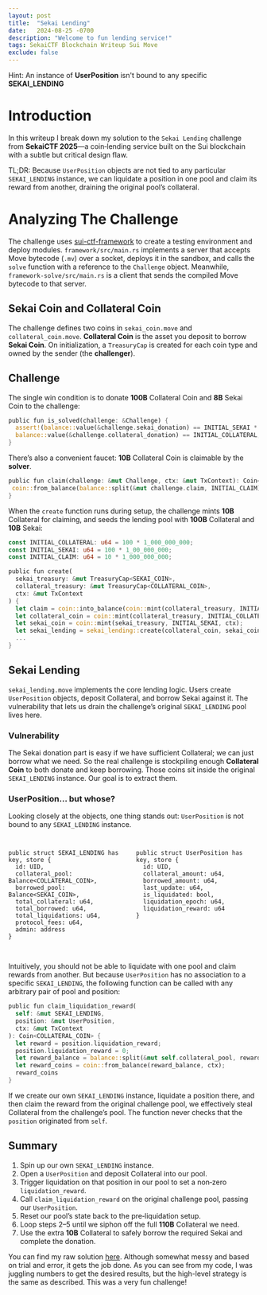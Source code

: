 ```yaml
---
layout: post
title:  "Sekai Lending"
date:   2024-08-25 -0700
description: "Welcome to fun lending service!"
tags: SekaiCTF Blockchain Writeup Sui Move
exclude: false
---
```


<div class="spoiler-container">
  <div>Hint:&nbsp;<span class="spoiler-text">An instance of <b>UserPosition</b> isn't bound to any specific <b>SEKAI_LENDING</b></span></div>
</div>

# Introduction
In this writeup I break down my solution to the `Sekai Lending` challenge from **SekaiCTF 2025**—a coin‑lending service built on the Sui blockchain with a subtle but critical design flaw.

TL;DR: Because `UserPosition` objects are not tied to any particular `SEKAI_LENDING` instance, we can liquidate a position in one pool and claim its reward from another, draining the original pool’s collateral.

# Analyzing The Challenge

The challenge uses [sui-ctf-framework](https://github.com/otter-sec/sui-ctf-framework.git) to create a testing environment and deploy modules. `framework/src/main.rs` implements a server that accepts Move bytecode (`.mv`) over a socket, deploys it in the sandbox, and calls the `solve` function with a reference to the `Challenge` object. Meanwhile, `framework-solve/src/main.rs` is a client that sends the compiled Move bytecode to that server.

## Sekai Coin and Collateral Coin

The challenge defines two coins in `sekai_coin.move` and `collateral_coin.move`. **Collateral Coin** is the asset you deposit to borrow **Sekai Coin**. On initialization, a `TreasuryCap` is created for each coin type and owned by the sender (the **challenger**).

## Challenge

The single win condition is to donate **100B** Collateral Coin and **8B** Sekai Coin to the challenge:

```rust
public fun is_solved(challenge: &Challenge) {
  assert!(balance::value(&challenge.sekai_donation) == INITIAL_SEKAI * 8 / 10 && 
  balance::value(&challenge.collateral_donation) == INITIAL_COLLATERAL, ENotSolved);
}
```

There’s also a convenient faucet: **10B** Collateral Coin is claimable by the **solver**.
 
 ```rust
public fun claim(challenge: &mut Challenge, ctx: &mut TxContext): Coin<COLLATERAL_COIN> {
  coin::from_balance(balance::split(&mut challenge.claim, INITIAL_CLAIM), ctx)
}
 ```
 
When the `create` function runs during setup, the challenge mints **10B** Collateral for claiming, and seeds the lending pool with **100B** Collateral and **10B** Sekai:

```rust
const INITIAL_COLLATERAL: u64 = 100 * 1_000_000_000;
const INITIAL_SEKAI: u64 = 100 * 1_00_000_000;
const INITIAL_CLAIM: u64 = 10 * 1_000_000_000;

public fun create(
  sekai_treasury: &mut TreasuryCap<SEKAI_COIN>,
  collateral_treasury: &mut TreasuryCap<COLLATERAL_COIN>,
  ctx: &mut TxContext
) {
  let claim = coin::into_balance(coin::mint(collateral_treasury, INITIAL_CLAIM, ctx));
  let collateral_coin = coin::mint(collateral_treasury, INITIAL_COLLATERAL, ctx);
  let sekai_coin = coin::mint(sekai_treasury, INITIAL_SEKAI, ctx);
  let sekai_lending = sekai_lending::create(collateral_coin, sekai_coin, ctx);
  ...
}
```

## Sekai Lending

`sekai_lending.move` implements the core lending logic. Users create `UserPosition` objects, deposit Collateral, and borrow Sekai against it. The vulnerability that lets us drain the challenge’s original `SEKAI_LENDING` pool lives here.

### Vulnerability

The Sekai donation part is easy if we have sufficient Collateral; we can just borrow what we need. So the real challenge is stockpiling enough **Collateral Coin** to both donate and keep borrowing. Those coins sit inside the original `SEKAI_LENDING` instance. Our goal is to extract them.

### UserPosition... but whose?

Looking closely at the objects, one thing stands out: `UserPosition` is not bound to any `SEKAI_LENDING` instance.

<div style="display: flex; align-items: stretch; justify-content: space-between;">

<pre style="flex: 1;">
<code class="language-rust">
public struct SEKAI_LENDING has key, store {
  id: UID,
  collateral_pool: Balance&lt;COLLATERAL_COIN&gt;,
  borrowed_pool: Balance&lt;SEKAI_COIN&gt;,
  total_collateral: u64,
  total_borrowed: u64,
  total_liquidations: u64,
  protocol_fees: u64,
  admin: address
}
</code>
</pre>

<pre style="flex: 1; margin-left: 10px">
<code class="language-rust">
public struct UserPosition has key, store {
  id: UID,
  collateral_amount: u64,
  borrowed_amount: u64,
  last_update: u64,
  is_liquidated: bool,
  liquidation_epoch: u64, 
  liquidation_reward: u64
}
</code>
</pre>

</div>

Intuitively, you should not be able to liquidate with one pool and claim rewards from another. But because `UserPosition` has no association to a specific `SEKAI_LENDING`, the following function can be called with any arbitrary pair of pool and position:

```rust
public fun claim_liquidation_reward(
  self: &mut SEKAI_LENDING,
  position: &mut UserPosition,
  ctx: &mut TxContext
): Coin<COLLATERAL_COIN> {
  let reward = position.liquidation_reward;
  position.liquidation_reward = 0;
  let reward_balance = balance::split(&mut self.collateral_pool, reward);
  let reward_coins = coin::from_balance(reward_balance, ctx);
  reward_coins
}
```

If we create our own `SEKAI_LENDING` instance, liquidate a position there, and then claim the reward from the original challenge pool, we effectively steal Collateral from the challenge’s pool. The function never checks that the `position` originated from `self`.

## Summary

1. Spin up our own `SEKAI_LENDING` instance.
2. Open a `UserPosition` and deposit Collateral into our pool.
3. Trigger liquidation on that position in our pool to set a non‑zero `liquidation_reward`.
4. Call `claim_liquidation_reward` on the original challenge pool, passing our `UserPosition`.
5. Reset our pool’s state back to the pre‑liquidation setup.
6. Loop steps 2–5 until we siphon off the full **110B** Collateral we need.
7. Use the extra **10B** Collateral to safely borrow the required Sekai and complete the donation.

You can find my raw solution <a href="{{ site.baseurl }}/assets/challenge_files/sekai-ctf-2025-sekai-lending-solution.txt" target="_blank">here</a>. Although somewhat messy and based on trial and error, it gets the job done. As you can see from my code, I was juggling numbers to get the desired results, but the high-level strategy is the same as described. This was a very fun challenge!